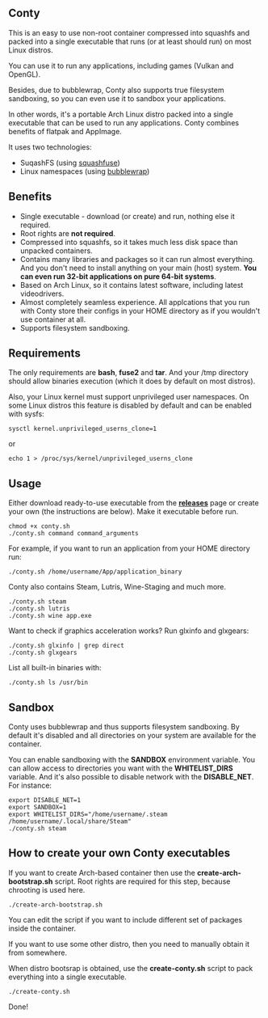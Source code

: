 ## Conty

This is an easy to use non-root container compressed into squashfs and packed 
into a single executable that runs (or at least should run) on most Linux distros.

You can use it to run any applications, including games (Vulkan and OpenGL).

Besides, due to bubblewrap, Conty also supports true filesystem sandboxing, so you can even use it to sandbox
your applications.

In other words, it's a portable Arch Linux distro packed into a single executable that can be used to run any applications. Conty combines benefits of
flatpak and AppImage.

It uses two technologies:
* SuqashFS (using [squashfuse](https://github.com/vasi/squashfuse))
* Linux namespaces (using [bubblewrap](https://github.com/containers/bubblewrap))

## Benefits

* Single executable - download (or create) and run, nothing else it required.
* Root rights are **not required**.
* Compressed into squashfs, so it takes much less disk space than
unpacked containers.
* Contains many libraries and packages so it can run almost everything. And you don't
need to install anything on your main (host) system. **You can even run 32-bit applications
on pure 64-bit systems**.
* Based on Arch Linux, so it contains latest software, including latest
videodrivers.
* Almost completely seamless experience. All applcations that you run
with Conty store their configs in your HOME directory as if you wouldn't
use container at all.
* Supports filesystem sandboxing.

## Requirements

The only requirements are **bash**, **fuse2** and **tar**. And your /tmp directory
should allow binaries execution (which it does by default on most distros).

Also, your Linux kernel must support unprivileged user namespaces. On some 
Linux distros this feature is disabled by default and can be enabled with sysfs:

```
sysctl kernel.unprivileged_userns_clone=1
```
or
```
echo 1 > /proc/sys/kernel/unprivileged_userns_clone
```

## Usage

Either download ready-to-use executable from the [**releases**](https://github.com/Kron4ek/Conty/releases) page or create your
own (the instructions are below). Make it executable before run.

```
chmod +x conty.sh
./conty.sh command command_arguments
```

For example, if you want to run an application from your HOME directory run:

```
./conty.sh /home/username/App/application_binary
```

Conty also contains Steam, Lutris, Wine-Staging and much more.

```
./conty.sh steam
./conty.sh lutris
./conty.sh wine app.exe
```

Want to check if graphics acceleration works? Run glxinfo and glxgears:

```
./conty.sh glxinfo | grep direct
./conty.sh glxgears
```

List all built-in binaries with:

```
./conty.sh ls /usr/bin
```

## Sandbox

Conty uses bubblewrap and thus supports filesystem sandboxing. By default
it's disabled and all directories on your system are available for the container. 

You can enable sandboxing with the **SANDBOX** environment variable. You can allow 
access to directories you want with the **WHITELIST_DIRS** variable. And it's 
also possible to disable network with the **DISABLE_NET**. For instance:

```
export DISABLE_NET=1
export SANDBOX=1
export WHITELIST_DIRS="/home/username/.steam /home/username/.local/share/Steam"
./conty.sh steam
```

## How to create your own Conty executables

If you want to create Arch-based container then use the **create-arch-bootstrap.sh** script. Root rights
are required for this step, because chrooting is used here.

```
./create-arch-bootstrap.sh
```

You can edit the script if you want to include different set of packages inside
the container.

If you want to use some other distro, then you need to manually obtain it from somewhere.

When distro bootsrap is obtained, use the **create-conty.sh** script to pack
everything into a single executable.

```
./create-conty.sh
```

Done!

